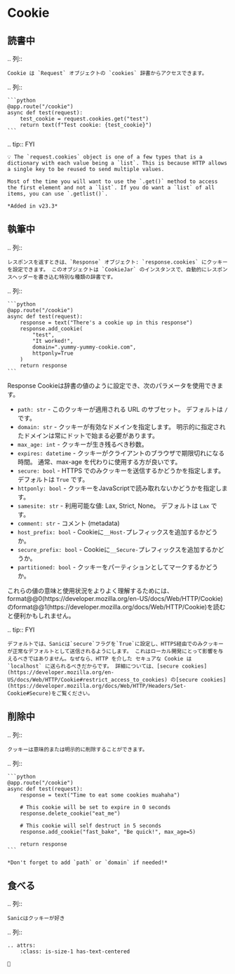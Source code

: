 # Cookie

## 読書中

.. 列::

```
Cookie は `Request` オブジェクトの `cookies` 辞書からアクセスできます。
```

.. 列::

````
```python
@app.route("/cookie")
async def test(request):
    test_cookie = request.cookies.get("test")
    return text(f"Test cookie: {test_cookie}")
```
````

.. tip:: FYI

```
💡 The `request.cookies` object is one of a few types that is a dictionary with each value being a `list`. This is because HTTP allows a single key to be reused to send multiple values.

Most of the time you will want to use the `.get()` method to access the first element and not a `list`. If you do want a `list` of all items, you can use `.getlist()`.

*Added in v23.3*
```

## 執筆中

.. 列::

```
レスポンスを返すときは、`Response` オブジェクト: `response.cookies` にクッキーを設定できます。 このオブジェクトは `CookieJar` のインスタンスで、自動的にレスポンスヘッダーを書き込む特別な種類の辞書です。
```

.. 列::

````
```python
@app.route("/cookie")
async def test(request):
    response = text("There's a cookie up in this response")
    response.add_cookie(
        "test",
        "It worked!",
        domain=".yummy-yummy-cookie.com",
        httponly=True
    )
    return response
```
````

Response Cookieは辞書の値のように設定でき、次のパラメータを使用できます。

- `path: str` - このクッキーが適用される URL のサブセット。 デフォルトは `/` です。
- `domain: str` - クッキーが有効なドメインを指定します。 明示的に指定されたドメインは常にドットで始まる必要があります。
- `max_age: int` - クッキーが生き残るべき秒数。
- `expires: datetime` - クッキーがクライアントのブラウザで期限切れになる時間。 通常、max-age を代わりに使用する方が良いです。
- `secure: bool` - HTTPS でのみクッキーを送信するかどうかを指定します。 デフォルトは `True` です。
- `httponly: bool` - クッキーをJavaScriptで読み取れないかどうかを指定します。
- `samesite: str` - 利用可能な値: Lax, Strict, None。 デフォルトは `Lax` です。
- `comment: str` - コメント (metadata)
- `host_prefix: bool` - Cookieに`__Host-`プレフィックスを追加するかどうか。
- `secure_prefix: bool` - Cookieに`__Secure-`プレフィックスを追加するかどうか。
- `partitioned: bool` - クッキーをパーティションとしてマークするかどうか。

これらの値の意味と使用状況をよりよく理解するためには、format@@0(https\://developer.mozilla.org/en-US/docs/Web/HTTP/Cookie)のformat@@1(https\://developer.mozilla.org/docs/Web/HTTP/Cookie)を読むと便利かもしれません。

.. tip:: FYI

```
デフォルトでは、Sanicは`secure`フラグを`True`に設定し、HTTPS経由でのみクッキーが正常なデフォルトとして送信されるようにします。 これはローカル開発にとって影響を与えるべきではありません。なぜなら、HTTP を介した セキュアな Cookie は `localhost` に送られるべきだからです。 詳細については、[secure cookies](https://developer.mozilla.org/en-US/docs/Web/HTTP/Cookie#restrict_access_to_cookies) の[secure cookies](https://developer.mozilla.org/docs/Web/HTTP/Headers/Set-Cookie#Secure)をご覧ください。
```

## 削除中

.. 列::

```
クッキーは意味的または明示的に削除することができます。
```

.. 列::

````
```python
@app.route("/cookie")
async def test(request):
    response = text("Time to eat some cookies muahaha")

    # This cookie will be set to expire in 0 seconds
    response.delete_cookie("eat_me")

    # This cookie will self destruct in 5 seconds
    response.add_cookie("fast_bake", "Be quick!", max_age=5)

    return response
```

*Don't forget to add `path` or `domain` if needed!*
````

## 食べる

.. 列::

```
Sanicはクッキーが好き
```

.. 列::

```
.. attrs:
    :class: is-size-1 has-text-centered
    
🍪
```
